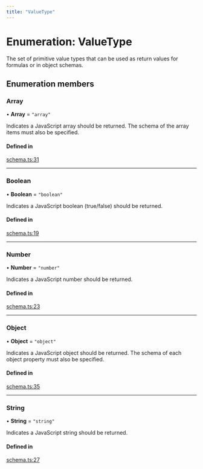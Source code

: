 ```yaml
---
title: "ValueType"
---
```

# Enumeration: ValueType

The set of primitive value types that can be used as return values for formulas
or in object schemas.

## Enumeration members

### Array

• **Array** = `"array"`

Indicates a JavaScript array should be returned. The schema of the array items must also be specified.

#### Defined in

[schema.ts:31](https://github.com/coda/packs-sdk/blob/main/schema.ts#L31)

___

### Boolean

• **Boolean** = `"boolean"`

Indicates a JavaScript boolean (true/false) should be returned.

#### Defined in

[schema.ts:19](https://github.com/coda/packs-sdk/blob/main/schema.ts#L19)

___

### Number

• **Number** = `"number"`

Indicates a JavaScript number should be returned.

#### Defined in

[schema.ts:23](https://github.com/coda/packs-sdk/blob/main/schema.ts#L23)

___

### Object

• **Object** = `"object"`

Indicates a JavaScript object should be returned. The schema of each object property must also be specified.

#### Defined in

[schema.ts:35](https://github.com/coda/packs-sdk/blob/main/schema.ts#L35)

___

### String

• **String** = `"string"`

Indicates a JavaScript string should be returned.

#### Defined in

[schema.ts:27](https://github.com/coda/packs-sdk/blob/main/schema.ts#L27)
